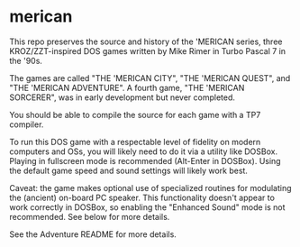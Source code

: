 # merican
This repo preserves the source and history of the 'MERICAN series, three KROZ/ZZT-inspired DOS games written by Mike Rimer in Turbo Pascal 7 in the '90s.

The games are called "THE 'MERICAN CITY", "THE 'MERICAN QUEST", and "THE 'MERICAN ADVENTURE". A fourth game, "THE 'MERICAN SORCERER", was in early development but never completed.

You should be able to compile the source for each game with a TP7 compiler.

To run this DOS game with a respectable level of fidelity on modern computers and OSs, you will likely need to do it via a utility like DOSBox. Playing in fullscreen mode is recommended (Alt-Enter in DOSBox). Using the default game speed and sound settings will likely work best.

Caveat: the game makes optional use of specialized routines for modulating the (ancient) on-board PC speaker. This functionality doesn't appear to work correctly in DOSBox, so enabling the "Enhanced Sound" mode is not recommended. See below for more details.

See the Adventure README for more details.
